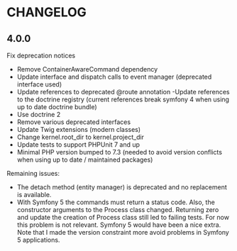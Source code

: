# CHANGELOG

4.0.0
-----
Fix deprecation notices

- Remove ContainerAwareCommand dependency
- Update interface and dispatch calls to event manager (deprecated interface used)
- Update references to deprecated @route annotation
-Update references to the doctrine registry (current references break symfony 4 when using up to date doctrine bundle)
- Use doctrine 2
- Remove various deprecated interfaces
- Update Twig extensions (modern classes)
- Change kernel.root_dir to kernel.project_dir
- Update tests to support PHPUnit 7 and up
- Minimal PHP version bumped to 7.3 (needed to avoid version conflicts when using up to date / maintained packages)

Remaining issues:

- The detach method (entity manager) is deprecated and no replacement is available.
- With Symfony 5 the commands must return a status code. Also, the constructor arguments to the Process class changed. Returning zero and update the creation of Process class still led to failing tests. For now this problem is not relevant. Symfony 5 would have been a nice extra. Note that I made the version constraint more avoid problems in Symfony 5 applications.